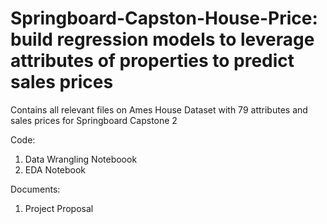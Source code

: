 # Springboard-Capston-House-Price: build regression models to leverage attributes of properties to predict sales prices

Contains all relevant files on Ames House Dataset with 79 attributes and sales prices for Springboard Capstone 2

Code: 
  1. Data Wrangling Noteboook
  2. EDA Notebook

Documents:
  1. Project Proposal
